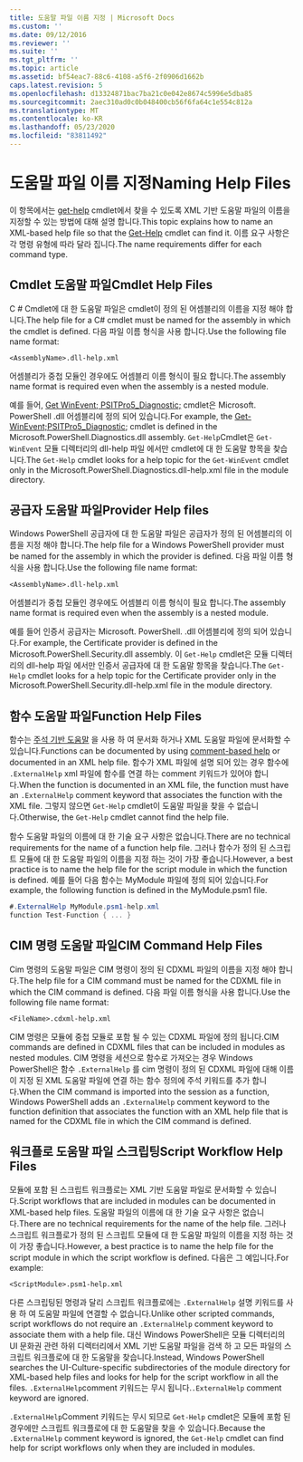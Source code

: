 ```yaml
---
title: 도움말 파일 이름 지정 | Microsoft Docs
ms.custom: ''
ms.date: 09/12/2016
ms.reviewer: ''
ms.suite: ''
ms.tgt_pltfrm: ''
ms.topic: article
ms.assetid: bf54eac7-88c6-4108-a5f6-2f0906d1662b
caps.latest.revision: 5
ms.openlocfilehash: d13324871bac7ba21c0e042e8674c5996e5dba85
ms.sourcegitcommit: 2aec310ad0c0b048400cb56f6fa64c1e554c812a
ms.translationtype: MT
ms.contentlocale: ko-KR
ms.lasthandoff: 05/23/2020
ms.locfileid: "83811492"
---
```

# <a name="naming-help-files"></a><span data-ttu-id="e9351-102">도움말 파일 이름 지정</span><span class="sxs-lookup"><span data-stu-id="e9351-102">Naming Help Files</span></span>

<span data-ttu-id="e9351-103">이 항목에서는 [get-help](/powershell/module/Microsoft.PowerShell.Core/Get-Help) cmdlet에서 찾을 수 있도록 XML 기반 도움말 파일의 이름을 지정할 수 있는 방법에 대해 설명 합니다.</span><span class="sxs-lookup"><span data-stu-id="e9351-103">This topic explains how to name an XML-based help file so that the [Get-Help](/powershell/module/Microsoft.PowerShell.Core/Get-Help) cmdlet can find it.</span></span> <span data-ttu-id="e9351-104">이름 요구 사항은 각 명령 유형에 따라 달라 집니다.</span><span class="sxs-lookup"><span data-stu-id="e9351-104">The name requirements differ for each command type.</span></span>

## <a name="cmdlet-help-files"></a><span data-ttu-id="e9351-105">Cmdlet 도움말 파일</span><span class="sxs-lookup"><span data-stu-id="e9351-105">Cmdlet Help Files</span></span>

<span data-ttu-id="e9351-106">C # Cmdlet에 대 한 도움말 파일은 cmdlet이 정의 된 어셈블리의 이름을 지정 해야 합니다.</span><span class="sxs-lookup"><span data-stu-id="e9351-106">The help file for a C# cmdlet must be named for the assembly in which the cmdlet is defined.</span></span> <span data-ttu-id="e9351-107">다음 파일 이름 형식을 사용 합니다.</span><span class="sxs-lookup"><span data-stu-id="e9351-107">Use the following file name format:</span></span>

```
<AssemblyName>.dll-help.xml
```

<span data-ttu-id="e9351-108">어셈블리가 중첩 모듈인 경우에도 어셈블리 이름 형식이 필요 합니다.</span><span class="sxs-lookup"><span data-stu-id="e9351-108">The assembly name format is required even when the assembly is a nested module.</span></span>

<span data-ttu-id="e9351-109">예를 들어, [Get WinEvent; PSITPro5_Diagnostic;](/powershell/module/Microsoft.PowerShell.Diagnostics/Get-WinEvent) cmdlet은 Microsoft. PowerShell .dll 어셈블리에 정의 되어 있습니다.</span><span class="sxs-lookup"><span data-stu-id="e9351-109">For example, the [Get-WinEvent;PSITPro5_Diagnostic;](/powershell/module/Microsoft.PowerShell.Diagnostics/Get-WinEvent) cmdlet is defined in the Microsoft.PowerShell.Diagnostics.dll assembly.</span></span> <span data-ttu-id="e9351-110">`Get-Help`Cmdlet은 `Get-WinEvent` 모듈 디렉터리의 dll-help 파일 에서만 cmdlet에 대 한 도움말 항목을 찾습니다.</span><span class="sxs-lookup"><span data-stu-id="e9351-110">The `Get-Help` cmdlet looks for a help topic for the `Get-WinEvent` cmdlet only in the Microsoft.PowerShell.Diagnostics.dll-help.xml file in the module directory.</span></span>

## <a name="provider-help-files"></a><span data-ttu-id="e9351-111">공급자 도움말 파일</span><span class="sxs-lookup"><span data-stu-id="e9351-111">Provider Help files</span></span>

<span data-ttu-id="e9351-112">Windows PowerShell 공급자에 대 한 도움말 파일은 공급자가 정의 된 어셈블리의 이름을 지정 해야 합니다.</span><span class="sxs-lookup"><span data-stu-id="e9351-112">The help file for a Windows PowerShell provider must be named for the assembly in which the provider is defined.</span></span> <span data-ttu-id="e9351-113">다음 파일 이름 형식을 사용 합니다.</span><span class="sxs-lookup"><span data-stu-id="e9351-113">Use the following file name format:</span></span>

```
<AssemblyName>.dll-help.xml
```

<span data-ttu-id="e9351-114">어셈블리가 중첩 모듈인 경우에도 어셈블리 이름 형식이 필요 합니다.</span><span class="sxs-lookup"><span data-stu-id="e9351-114">The assembly name format is required even when the assembly is a nested module.</span></span>

<span data-ttu-id="e9351-115">예를 들어 인증서 공급자는 Microsoft. PowerShell. .dll 어셈블리에 정의 되어 있습니다.</span><span class="sxs-lookup"><span data-stu-id="e9351-115">For example, the Certificate provider is defined in the Microsoft.PowerShell.Security.dll assembly.</span></span> <span data-ttu-id="e9351-116">이 `Get-Help` cmdlet은 모듈 디렉터리의 dll-help 파일 에서만 인증서 공급자에 대 한 도움말 항목을 찾습니다.</span><span class="sxs-lookup"><span data-stu-id="e9351-116">The `Get-Help` cmdlet looks for a help topic for the Certificate provider only in the Microsoft.PowerShell.Security.dll-help.xml file in the module directory.</span></span>

## <a name="function-help-files"></a><span data-ttu-id="e9351-117">함수 도움말 파일</span><span class="sxs-lookup"><span data-stu-id="e9351-117">Function Help Files</span></span>

<span data-ttu-id="e9351-118">함수는 [주석 기반 도움말](/powershell/module/microsoft.powershell.core/about/about_comment_based_help) 을 사용 하 여 문서화 하거나 XML 도움말 파일에 문서화할 수 있습니다.</span><span class="sxs-lookup"><span data-stu-id="e9351-118">Functions can be documented by using [comment-based help](/powershell/module/microsoft.powershell.core/about/about_comment_based_help) or documented in an XML help file.</span></span> <span data-ttu-id="e9351-119">함수가 XML 파일에 설명 되어 있는 경우 함수에 `.ExternalHelp` xml 파일에 함수를 연결 하는 comment 키워드가 있어야 합니다.</span><span class="sxs-lookup"><span data-stu-id="e9351-119">When the function is documented in an XML file, the function must have an `.ExternalHelp` comment keyword that associates the function with the XML file.</span></span> <span data-ttu-id="e9351-120">그렇지 않으면 `Get-Help` cmdlet이 도움말 파일을 찾을 수 없습니다.</span><span class="sxs-lookup"><span data-stu-id="e9351-120">Otherwise, the `Get-Help` cmdlet cannot find the help file.</span></span>

<span data-ttu-id="e9351-121">함수 도움말 파일의 이름에 대 한 기술 요구 사항은 없습니다.</span><span class="sxs-lookup"><span data-stu-id="e9351-121">There are no technical requirements for the name of a function help file.</span></span> <span data-ttu-id="e9351-122">그러나 함수가 정의 된 스크립트 모듈에 대 한 도움말 파일의 이름을 지정 하는 것이 가장 좋습니다.</span><span class="sxs-lookup"><span data-stu-id="e9351-122">However, a best practice is to name the help file for the script module in which the function is defined.</span></span> <span data-ttu-id="e9351-123">예를 들어 다음 함수는 MyModule 파일에 정의 되어 있습니다.</span><span class="sxs-lookup"><span data-stu-id="e9351-123">For example, the following function is defined in the MyModule.psm1 file.</span></span>

```csharp
#.ExternalHelp MyModule.psm1-help.xml
function Test-Function { ... }
```

## <a name="cim-command-help-files"></a><span data-ttu-id="e9351-124">CIM 명령 도움말 파일</span><span class="sxs-lookup"><span data-stu-id="e9351-124">CIM Command Help Files</span></span>

<span data-ttu-id="e9351-125">Cim 명령의 도움말 파일은 CIM 명령이 정의 된 CDXML 파일의 이름을 지정 해야 합니다.</span><span class="sxs-lookup"><span data-stu-id="e9351-125">The help file for a CIM command must be named for the CDXML file in which the CIM command is defined.</span></span> <span data-ttu-id="e9351-126">다음 파일 이름 형식을 사용 합니다.</span><span class="sxs-lookup"><span data-stu-id="e9351-126">Use the following file name format:</span></span>

```
<FileName>.cdxml-help.xml
```

<span data-ttu-id="e9351-127">CIM 명령은 모듈에 중첩 모듈로 포함 될 수 있는 CDXML 파일에 정의 됩니다.</span><span class="sxs-lookup"><span data-stu-id="e9351-127">CIM commands are defined in CDXML files that can be included in modules as nested modules.</span></span> <span data-ttu-id="e9351-128">CIM 명령을 세션으로 함수로 가져오는 경우 Windows PowerShell은 함수 `.ExternalHelp` 를 cim 명령이 정의 된 CDXML 파일에 대해 이름이 지정 된 XML 도움말 파일에 연결 하는 함수 정의에 주석 키워드를 추가 합니다.</span><span class="sxs-lookup"><span data-stu-id="e9351-128">When the CIM command is imported into the session as a function, Windows PowerShell adds an `.ExternalHelp` comment keyword to the function definition that associates the function with an XML help file that is named for the CDXML file in which the CIM command is defined.</span></span>

## <a name="script-workflow-help-files"></a><span data-ttu-id="e9351-129">워크플로 도움말 파일 스크립팅</span><span class="sxs-lookup"><span data-stu-id="e9351-129">Script Workflow Help Files</span></span>

<span data-ttu-id="e9351-130">모듈에 포함 된 스크립트 워크플로는 XML 기반 도움말 파일로 문서화할 수 있습니다.</span><span class="sxs-lookup"><span data-stu-id="e9351-130">Script workflows that are included in modules can be documented in XML-based help files.</span></span> <span data-ttu-id="e9351-131">도움말 파일의 이름에 대 한 기술 요구 사항은 없습니다.</span><span class="sxs-lookup"><span data-stu-id="e9351-131">There are no technical requirements for the name of the help file.</span></span> <span data-ttu-id="e9351-132">그러나 스크립트 워크플로가 정의 된 스크립트 모듈에 대 한 도움말 파일의 이름을 지정 하는 것이 가장 좋습니다.</span><span class="sxs-lookup"><span data-stu-id="e9351-132">However, a best practice is to name the help file for the script module in which the script workflow is defined.</span></span> <span data-ttu-id="e9351-133">다음은 그 예입니다.</span><span class="sxs-lookup"><span data-stu-id="e9351-133">For example:</span></span>

```
<ScriptModule>.psm1-help.xml
```

<span data-ttu-id="e9351-134">다른 스크립팅된 명령과 달리 스크립트 워크플로에는 `.ExternalHelp` 설명 키워드를 사용 하 여 도움말 파일에 연결할 수 없습니다.</span><span class="sxs-lookup"><span data-stu-id="e9351-134">Unlike other scripted commands, script workflows do not require an `.ExternalHelp` comment keyword to associate them with a help file.</span></span> <span data-ttu-id="e9351-135">대신 Windows PowerShell은 모듈 디렉터리의 UI 문화권 관련 하위 디렉터리에서 XML 기반 도움말 파일을 검색 하 고 모든 파일의 스크립트 워크플로에 대 한 도움말을 찾습니다.</span><span class="sxs-lookup"><span data-stu-id="e9351-135">Instead, Windows PowerShell searches the UI-Culture-specific subdirectories of the module directory for XML-based help files and looks for help for the script workflow in all the files.</span></span> <span data-ttu-id="e9351-136">`.ExternalHelp`comment 키워드는 무시 됩니다.</span><span class="sxs-lookup"><span data-stu-id="e9351-136">`.ExternalHelp` comment keyword are ignored.</span></span>

<span data-ttu-id="e9351-137">`.ExternalHelp`Comment 키워드는 무시 되므로 `Get-Help` cmdlet은 모듈에 포함 된 경우에만 스크립트 워크플로에 대 한 도움말을 찾을 수 있습니다.</span><span class="sxs-lookup"><span data-stu-id="e9351-137">Because the `.ExternalHelp` comment keyword is ignored, the `Get-Help` cmdlet can find help for script workflows only when they are included in modules.</span></span>
